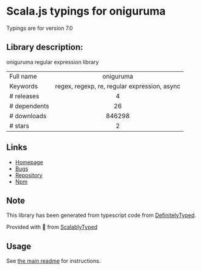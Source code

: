 
# Scala.js typings for oniguruma

Typings are for version 7.0

## Library description:
oniguruma regular expression library

|                    |                 |
| ------------------ | :-------------: |
| Full name          | oniguruma |
| Keywords           | regex, regexp, re, regular expression, async |
| # releases         | 4 |
| # dependents       | 26 |
| # downloads        | 846298 |
| # stars            | 2 |

## Links
- [Homepage](http://atom.github.io/node-oniguruma)
- [Bugs](https://github.com/atom/node-oniguruma/issues)
- [Repository](https://github.com/atom/node-oniguruma)
- [Npm](https://www.npmjs.com/package/oniguruma)
    


## Note
This library has been generated from typescript code from [DefinitelyTyped](https://definitelytyped.org).

Provided with :purple_heart: from [ScalablyTyped](https://github.com/oyvindberg/ScalablyTyped)

## Usage
See [the main readme](../../readme.md) for instructions.


